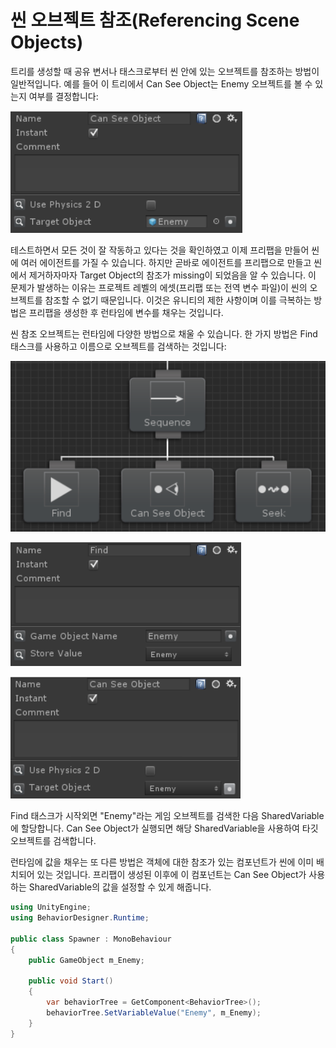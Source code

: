 # 씬 오브젝트 참조(Referencing Scene Objects)

트리를 생성할 때 공유 변서나 태스크로부터 씬 안에 있는 오브젝트를 참조하는 방법이 일반적입니다. 예를 들어 이 트리에서 Can See Object는 Enemy 오브젝트를 볼 수 있는지 여부를 결정합니다:

![](../imgs/referencing-scene-objects.png)

테스트하면서 모든 것이 잘 작동하고 있다는 것을 확인하였고 이제 프리팹을 만들어 씬에 여러 에이전트를 가질 수 있습니다. 하지만 곧바로 에이전트를 프리팹으로 만들고 씬에서 제거하자마자 Target Object의 참조가 missing이 되었음을 알 수 있습니다. 이 문제가 발생하는 이유는 프로젝트 레벨의 에셋(프리팹 또는 전역 변수 파일)이 씬의 오브젝트를 참조할 수 없기 때문입니다. 이것은 유니티의 제한 사항이며 이를 극복하는 방법은 프리팹을 생성한 후 런타임에 변수를 채우는 것입니다.

씬 참조 오브젝트는 런타임에 다양한 방법으로 채울 수 있습니다. 한 가지 방법은 Find 태스크를 사용하고 이름으로 오브젝트를 검색하는 것입니다:

![](../imgs/referencing-scene-objects2.png)

![](../imgs/referencing-scene-objects3.png)

![](../imgs/referencing-scene-objects4.png)

Find 태스크가 시작외면 "Enemy"라는 게임 오브젝트를 검색한 다음 SharedVariable에 할당합니다. Can See Object가 실행되면 해당 SharedVariable을 사용하여 타깃 오브젝트를 검색합니다.

런타임에 값을 채우는 또 다른 방법은 객체에 대한 참조가 있는 컴포넌트가 씬에 이미 배치되어 있는 것입니다. 프리팹이 생성된 이후에 이 컴포넌트는 Can See Object가 사용하는 SharedVariable의 값을 설정할 수 있게 해줍니다.

```csharp
using UnityEngine;
using BehaviorDesigner.Runtime;

public class Spawner : MonoBehaviour
{
    public GameObject m_Enemy;

    public void Start()
    {
        var behaviorTree = GetComponent<BehaviorTree>();
        behaviorTree.SetVariableValue("Enemy", m_Enemy);
    }
}
```